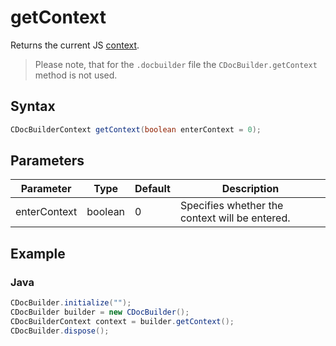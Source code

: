 # getContext

Returns the current JS [context](../CDocBuilderContext/CDocBuilderContext.md).

> Please note, that for the `.docbuilder` file the `CDocBuilder.getContext` method is not used.

## Syntax

```java
CDocBuilderContext getContext(boolean enterContext = 0);
```

## Parameters

| Parameter    | Type    | Default | Description                                    |
| ------------ | ------- | ------- | ---------------------------------------------- |
| enterContext | boolean | 0       | Specifies whether the context will be entered. |

## Example

### Java

``` java
CDocBuilder.initialize("");
CDocBuilder builder = new CDocBuilder();
CDocBuilderContext context = builder.getContext();
CDocBuilder.dispose();
```
